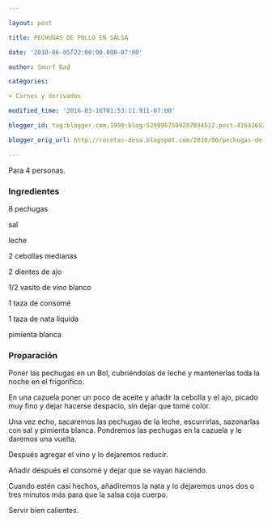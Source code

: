 ```yaml
---

layout: post

title: PECHUGAS DE POLLO EN SALSA

date: '2010-06-05T22:00:00.000-07:00'

author: Smurf Dad

categories:

- Carnes y derivados

modified_time: '2016-03-16T01:53:11.911-07:00'

blogger_id: tag:blogger.com,1999:blog-5299957599287034512.post-4164265257559896193

blogger_orig_url: http://recetas-desa.blogspot.com/2010/06/pechugas-de-pollo-en-salsa.html

---
```


Para 4 personas.

<h3>Ingredientes</h3>

8 pechugas

sal

leche

2 cebollas medianas

2 dientes de ajo

1/2 vasito de vino blanco

1 taza de consomé

1 taza de nata liquida

pimienta blanca

<h3>Preparación</h3>

Poner las pechugas en un Bol, cubriéndolas de leche y mantenerlas toda la noche en el frigorífico.

En una cazuela poner un poco de aceite y a&ntilde;adir la cebolla y el ajo, picado muy fino y dejar hacerse despacio, sin dejar que tome color.

Una vez echo, sacaremos las pechugas de la leche, escurrirlas, sazonarlas con sal y pimienta blanca. Pondremos las pechugas en la cazuela y le daremos una vuelta.

Después agregar el vino y lo dejaremos reducir.

A&ntilde;adir después el consomé y dejar que se vayan haciendo.

Cuando estén casi hechos, a&ntilde;adiremos la nata y lo dejaremos unos dos o tres minutos más para que la salsa coja cuerpo.

Servir bien calientes.

